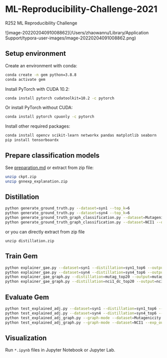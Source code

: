 # ML-Reproducibility-Challenge-2021
R252  ML Reproducibility Challenge

![image-20220204091008862](/Users/zhaowanru/Library/Application Support/typora-user-images/image-20220204091008862.png)



## Setup environment

Create an environment with conda:
```sh
conda create -n gem python=3.8.8
conda activate gem
```
Install PyTorch with CUDA 10.2:
```sh
conda install pytorch cudatoolkit=10.2 -c pytorch
```
Or install PyTorch without CUDA:
```sh
conda install pytorch cpuonly -c pytorch
```
Install other required packages:
```sh
conda install opencv scikit-learn networkx pandas matplotlib seaborn
pip install tensorboardx
```

## Prepare classification models
See [preparation.md](preparation.md) or extract from zip file:
```sh
unzip ckpt.zip
unzip gnnexp_explanation.zip
```

## Distillation
```sh
python generate_ground_truth.py --dataset=syn1 --top_k=6
python generate_ground_truth.py --dataset=syn4 --top_k=6
python generate_ground_truth_graph_classification.py --dataset=Mutagenicity --output=mutag --graph-mode --top_k=20
python generate_ground_truth_graph_classification.py --dataset=NCI1 --output=nci1_dc --graph-mode --top_k=20 --disconnected
```
or you can directly extract from zip file
```
unzip distillation.zip
```

## Train Gem
```sh
python explainer_gae.py --dataset=syn1 --distillation=syn1_top6 --output=syn1_top6
python explainer_gae.py --dataset=syn4 --distillation=syn4_top6 --output=syn4_top6
python explainer_gae_graph.py --distillation=mutag_top20 --output=mutag_top20 --dataset=Mutagenicity --gpu -b 128 --weighted --gae3 --loss=mse --early_stop --graph_labeling --train_on_positive_label --epochs=300 --lr=0.01
python explainer_gae_graph.py --distillation=nci1_dc_top20 --output=nci1_dc_top20 --dataset=NCI1 --gpu -b 128 --weighted --gae3 --loss=mse --early_stop --graph_labeling --train_on_positive_label --epochs=300 --lr=0.01
```

## Evaluate Gem
```sh
python test_explained_adj.py --dataset=syn1 --distillation=syn1_top6 --exp_out=syn1_top6 --top_k=6
python test_explained_adj.py --dataset=syn4 --distillation=syn4_top6 --exp_out=syn4_top6 --top_k=6
python test_explained_adj_graph.py --graph-mode --dataset=Mutagenicity --exp_out=mutag_top20 --distillation=mutag_top20 --top_k=15 --test_out=mutag_top20_top15
python test_explained_adj_graph.py --graph-mode --dataset=NCI1 --exp_out=nci1_dc_top20 --distillation=nci1_dc_top20 --top_k=15 --test_out=nci1_dc_top20_top15
```

## Visualization
Run `*.ipynb` files in Jupyter Notebook or Jupyter Lab.
